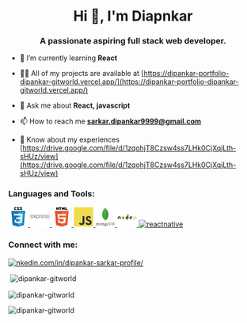 <h1 align="center">Hi 👋, I'm Diapnkar</h1>
<h3 align="center">A passionate aspiring full stack web developer.</h3>

- 🌱 I’m currently learning **React**

- 👨‍💻 All of my projects are available at [https://dipankar-portfolio-dipankar-gitworld.vercel.app/](https://dipankar-portfolio-dipankar-gitworld.vercel.app/)

- 💬 Ask me about **React, javascript**

- 📫 How to reach me **sarkar.dipankar9999@gmail.com**

- 📄 Know about my experiences [https://drive.google.com/file/d/1zqohjT8Czsw4ss7LHk0CjXqjLth-sHUz/view](https://drive.google.com/file/d/1zqohjT8Czsw4ss7LHk0CjXqjLth-sHUz/view)



<h3 align="left">Languages and Tools:</h3>
<p align="left"> <a href="https://www.w3schools.com/css/" target="_blank" rel="noreferrer"> <img src="https://raw.githubusercontent.com/devicons/devicon/master/icons/css3/css3-original-wordmark.svg" alt="css3" width="40" height="40"/> </a> <a href="https://expressjs.com" target="_blank" rel="noreferrer"> <img src="https://raw.githubusercontent.com/devicons/devicon/master/icons/express/express-original-wordmark.svg" alt="express" width="40" height="40"/> </a> <a href="https://www.w3.org/html/" target="_blank" rel="noreferrer"> <img src="https://raw.githubusercontent.com/devicons/devicon/master/icons/html5/html5-original-wordmark.svg" alt="html5" width="40" height="40"/> </a> <a href="https://developer.mozilla.org/en-US/docs/Web/JavaScript" target="_blank" rel="noreferrer"> <img src="https://raw.githubusercontent.com/devicons/devicon/master/icons/javascript/javascript-original.svg" alt="javascript" width="40" height="40"/> </a> <a href="https://www.mongodb.com/" target="_blank" rel="noreferrer"> <img src="https://raw.githubusercontent.com/devicons/devicon/master/icons/mongodb/mongodb-original-wordmark.svg" alt="mongodb" width="40" height="40"/> </a> <a href="https://nodejs.org" target="_blank" rel="noreferrer"> <img src="https://raw.githubusercontent.com/devicons/devicon/master/icons/nodejs/nodejs-original-wordmark.svg" alt="nodejs" width="40" height="40"/> </a> <a href="https://reactnative.dev/" target="_blank" rel="noreferrer"> <img src="https://reactnative.dev/img/header_logo.svg" alt="reactnative" width="40" height="40"/> </a> </p>


<h3 align="left">Connect with me:</h3>
<p align="left">
 <p align="left">
<a href="https://linkedin.com/in/nkedin.com/in/dipankar-sarkar-profile/" target="blank"><img align="center" src="https://raw.githubusercontent.com/rahuldkjain/github-profile-readme-generator/master/src/images/icons/Social/linked-in-alt.svg" alt="nkedin.com/in/dipankar-sarkar-profile/" height="30" width="40" /></a>
</p>          
</p>
<p>&nbsp;<img align="center" src="https://github-readme-stats.vercel.app/api?username=dipankar-gitworld&show_icons=true&locale=en" alt="dipankar-gitworld" /></p>
<p><img align="center" src="https://github-readme-streak-stats.herokuapp.com/?user=dipankar-gitworld&" alt="dipankar-gitworld" /></p>

<p><img align="left" src="https://github-readme-stats.vercel.app/api/top-langs?username=dipankar-gitworld&show_icons=true&locale=en&layout=compact" alt="dipankar-gitworld" /></p>

          


